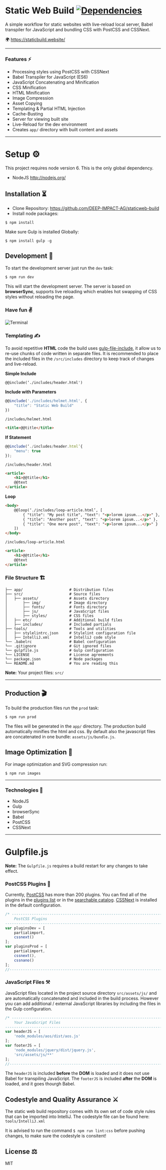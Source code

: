 # Static Web Build [![Dependencies](https://david-dm.org/DEEP-IMPACT-AG/staticweb-build/dev-status.svg)](https://david-dm.org/luangjokaj/staticweb-build?type=dev)
A simple workflow for static websites with live-reload local server, Babel transpiler for JavaScript and bundling CSS with PostCSS and CSSNext.

🌍 https://staticbuild.website/

___

### Features ⚡️
* Processing styles using PostCSS with CSSNext
* Babel Transpiler for JavaScript (ES6)
* JavaScript Concatenating and Minification
* CSS Minification
* HTML Minification
* Image Compression
* Asset Copying
* Templating & Partial HTML Injection
* Cache-Busting
* Server for viewing built site
* Live-Reload for the dev environment
* Creates `app/` directory with built content and assets

___

# Setup ⚙️
This project requires node version 6. This is the only global dependency.
* NodeJS http://nodejs.org/

## Installation ⏳
* Clone Repository: https://github.com/DEEP-IMPACT-AG/staticweb-build
* Install node packages:
```
$ npm install
```
Make sure Gulp is installed Globally:
```
$ npm install gulp -g
```

## Development 👾
To start the development server just run the `dev` task:
```
$ npm run dev
```
This will start the development server. The server is based on **browserSync**, supports live reloading which enables hot swapping of CSS styles without reloading the page.

### Have fun ✌️
![Terminal](http://i.imgur.com/6s4DUqT.png)

### Templating ✍️
To avoid repetitive **HTML** code the build uses [gulp-file-include](https://github.com/coderhaoxin/gulp-file-include), it allow us to re-use chunks of code written in separate files. It is recommended to place the included files in the `/src/includes` directory to keep track of changes and live-reload.

**Simple Include**
```
@@include(‘./includes/header.html')
```

**Include with Parameters**
```javascript
@@include('./includes/helmet.html', {
	"title": "Static Web Build"
})
```

`/includes/helmet.html`
```html
<title>@@title</title>
```

**If Statement**
```javascript
@@include(‘./includes/header.html’{
	"menu": true
});
```

`/includes/header.html`
```html
<article>
	<h1>@@title</h1>
	@@text
</article>
```

**Loop**
```html
<body>
	@@loop(‘./includes/loop-article.html’, [
		{ "title": "My post title", "text": "<p>lorem ipsum...</p>" },
		{ "title": "Another post", "text": "<p>lorem ipsum...</p>" },
		{ "title": "One more post", "text": "<p>lorem ipsum...</p>" }
	])
</body>
```

`/includes/loop-article.html`
```html
<article>
	<h1>@@title</h1>
	@@text
</article>
```

### File Structure 🏗
    
    ├── app/                     # Distribution files
    ├── src/                     # Source files
    │   ├── assets/              # Assets directory
    │       ├── img/             # Image directory
    │       ├── fonts/           # Fonts directory
    │       ├── js/              # JavaScript files
    │       ├── styles/          # CSS files
    │   ├── etc/                 # Additional build files
    │   ├── includes/            # Included partials
    ├── tools/                   # Tools and utilities
    │   ├── stylelintrc.json     # Stylelint configuration file
    │   ├── IntelliJ.xml         # IntelliJ code style
    └── .babelrc                 # Babel configuration
    └── .gitignore               # Git ignored files
    └── gulpfile.js              # Gulp configuration
    └── LICENSE                  # License agreements
    └── package.json             # Node packages
    └── README.md                # You are reading this

**Note:**  Your project files: `src/`
___

## Production 🎬
To build the production files run the `prod` task:
```
$ npm run prod
```
The files will be generated in the `app/` directory. The production build automatically minifies the html and css. By default also the javascript files are concatenated in one bundle: `assets/js/bundle.js`.

## Image Optimization 🌅
For image optimization and SVG compression run:
```
$ npm run images
```

___

### Technologies 🚀
* NodeJS
* Gulp
* browserSync
* Babel
* PostCSS
* CSSNext

___

# Gulpfile.js
**Note:** The `Gulpfile.js` requires a build restart for any changes to take effect.

### PostCSS Plugins 🎨
Currently, [PostCSS](http://postcss.org/) has more than 200 plugins. You can find all of the plugins in the [plugins list] or in the [searchable catalog]. [CSSNext](http://cssnext.io/) is installed in the default configuration.

[searchable catalog]: http://postcss.parts
[plugins list]:       https://github.com/postcss/postcss/blob/master/docs/plugins.md

```javascript
/* -------------------------------------------------------------------------------------------------
    PostCSS Plugins
------------------------------------------------------------------------------------------------- */
var pluginsDev = [
	partialimport,
	cssnext()
];
var pluginsProd = [
	partialimport,
	cssnext(),
	cssnano()
];
//--------------------------------------------------------------------------------------------------
```

### JavaScript Files ⚒
JavaScript files located in the project source directory `src/assets/js/` and are automatically concatenated and included in the build process. However you can add additional / external JavaScript libraries by including the files in the Gulp configuration.

```javascript
/* -------------------------------------------------------------------------------------------------
    Your JavaScript Files
------------------------------------------------------------------------------------------------- */
var headerJS = [
    'node_modules/aos/dist/aos.js'
];
var footerJS = [
    'node_modules/jquery/dist/jquery.js',
    'src/assets/js/**'
];
//--------------------------------------------------------------------------------------------------
```

The `headerJS` is included **before** the **DOM** is loaded and it does not use Babel for transpiling JavaScript. The `footerJS` is included **after** the **DOM** is loaded, and it goes thourgh Babel.

## Codestyle and Quality Assurance ⚔️
The static web build repository comes with its own set of code style rules that can be imported into IntelliJ. The codestyle file can be found here: `tools/IntelliJ.xml`

It is advised to run the command `$ npm run lint:css` before pushing changes, to make sure the codestyle is consitent!

## License ⚖️
MIT